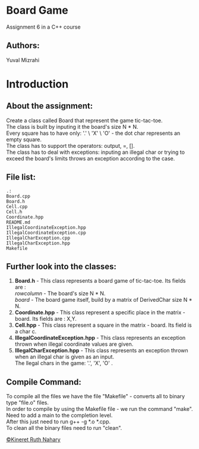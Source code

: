 Board Game  
===  

Assignment 6 in a C++ course  

Authors:
--
Yuval Mizrahi

**Introduction**
==

About the assignment:
-- 
Create a class called Board that represent the game tic-tac-toe.  
The class is built by inputing it the board's size N * N.  
Every square has to have only: '.' \ 'X' \ 'O' - the dot char represents an empty square.  
The class has to support the operators: output, =, [].  
The class has to deal with exceptions: 
inputing an illegal char or trying to exceed the board's limits throws an exception according to the case.  
    
**File list:**  
--  

```  
.: 
Board.cpp  
Board.h
Cell.cpp  
Cell.h    
Coordinate.hpp 
README.md  
IllegalCoordinateException.hpp 
IllegalCoordinateException.cpp  
IllegalCharException.cpp 
IllegalCharException.hpp
Makefile  
```  
Further look into the classes:     
--  
1. **Board.h** - This class represents a board game of tic-tac-toe. Its fields are :   
*rowcolumn* - The board's size N * N.   
*board* - The board game itself, build by a matrix of DerivedChar size N * N.         
2. **Coordinate.hpp** - This class represent a specific place in the matrix - board. Its fields are : X,Y.  
3. **Cell.hpp** - This class represent a square in the matrix - board. Its field is a char c.   
4. **IllegalCoordinateException.hpp** - This class represents an exception thrown when illegal coordinate values are given.  
5. **IllegalCharException.hpp** - This class represents an exception thrown when an illegal char is given as an input.  
The llegal chars in the game: '.', 'X', 'O' .  

Compile Command:  
--  
To compile all the files we have the file "Makefile" - converts all to binary type "file.o" files.  
In order to compile by using the Makefile file - we run the command "make".  
Need to add a main to the completion level.   
After this just need to run g++ -g *.o *.cpp.  
To clean all the binary files need to run "clean".

[©Kineret Ruth Nahary](https://github.com/Kineruth)
